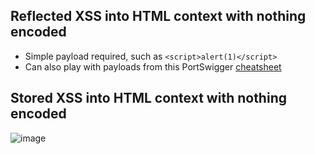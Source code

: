 ## Reflected XSS into HTML context with nothing encoded
- Simple payload required, such as `<script>alert(1)</script>`
- Can also play with payloads from this PortSwigger [cheatsheet](https://portswigger.net/web-security/cross-site-scripting/cheat-sheet#classic-vectors-xss-crypt)

## Stored XSS into HTML context with nothing encoded

![image](https://github.com/user-attachments/assets/bc19cd7d-f5f9-483c-82fd-65b85149f4d4)
